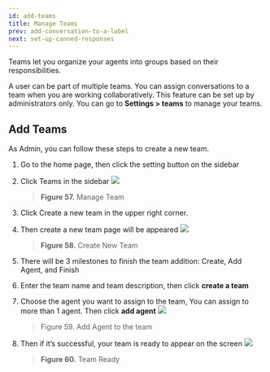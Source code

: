 ```yaml
---
id: add-teams
title: Manage Teams
prev: add-conversation-to-a-label
next: set-up-canned-responses
---
```


Teams let you organize your agents into groups based on their responsibilities.

A user can be part of multiple teams. You can assign conversations to a team when you are working collaboratively. This feature can be set up by administrators only. You can go to **Settings > teams** to manage your teams.

## Add Teams

As Admin, you can follow these steps to create a new team.

1. Go to the home page, then click the setting button on the sidebar
2. Click Teams in the sidebar
   ![](https://lh6.googleusercontent.com/mCn43Bven-HEMahVo_dWHLENL0rA9WemyalE-YTnvGzHljqZ1w7Ay2CSUJDZXo1vK5OaO5YsrKIzivobKD7CVQ6doTt4FHNHKxcwD8gEfke51oSlmnW-QE6il_BcsftO6Mmrlw5b)

    > **Figure 57.** Manage Team

3. Click Create a new team in the upper right corner.
4. Then create a new team page will be appeared
   ![](https://lh5.googleusercontent.com/946kKObB6LM6l5hlGgQyEmJRwU1Fbicc-P_6D6mYkoNqxk_QEjWr5TPmvIqD_LM2beh0MTjVny3RkUSLvFhWbatKrUH-J3x66Rdg5fKPyJP7TlPlzlrzt_q5pZTDs1-_TcPD3Z2l)

    > **Figure 58.** Create New Team

5. There will be 3 milestones to finish the team addition: Create, Add Agent, and Finish
6. Enter the team name and team description, then click **create a team**
7. Choose the agent you want to assign to the team, You can assign to more than 1 agent. Then click **add agent**
   ![](https://lh6.googleusercontent.com/gYFBvCxnIcK0iamXRjWXlAJtZuPixzoTO2AKTonYQlTqVVxHIHWxS9mI2XgYSmCaP4b74SRiLacZhF0ympyX7qL-HbXyeOTvlU2ABbQFwacVGhT4KEBI6h5zdDXKjQjGwkwkHGsH)

    > Figure 59. Add Agent to the team

8. Then if it’s successful, your team is ready to appear on the screen
   ![](https://lh4.googleusercontent.com/wGXMRNMJB1DgJlHM4o8ZTaE0iap0XxkyjnnOrTOk4oHhnWezQE0Zyrc6SRvmdGTrkrtf-8qtCqjEvKOEaiDF3aqlOYN6jwTs2P5HxpeCru-ohlPyLGhx6oR2N_kmAHsIVmno_4_M)

    > **Figure 60.** Team Ready
